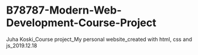 # B78787-Modern-Web-Development-Course-Project
Juha Koski_Course project_My personal website_created with html, css and js_2019.12.18

